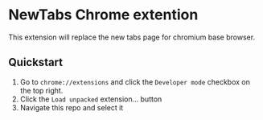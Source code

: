 # NewTabs Chrome extention

This extension will replace the new tabs page for chromium base browser.

## Quickstart

1. Go to `chrome://extensions` and click the `Developer mode` checkbox on the top right.
2. Click the `Load unpacked` extension… button
3. Navigate this repo and select it
